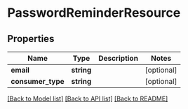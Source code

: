 # PasswordReminderResource

## Properties
Name | Type | Description | Notes
------------ | ------------- | ------------- | -------------
**email** | **string** |  | [optional] 
**consumer_type** | **string** |  | [optional] 

[[Back to Model list]](../README.md#documentation-for-models) [[Back to API list]](../README.md#documentation-for-api-endpoints) [[Back to README]](../README.md)


